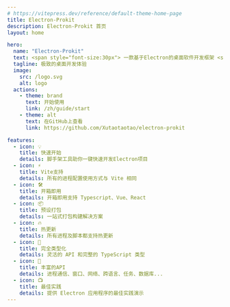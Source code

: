 ```yaml
---
# https://vitepress.dev/reference/default-theme-home-page
title: Electron-Prokit
description: Electron-Prokit 首页
layout: home

hero:
  name: "Electron-Prokit"
  text: <span style="font-size:30px"> 一款基于Electron的桌面软件开发框架 <span>
  tagline: 极致的桌面开发体验
  image:
    src: /logo.svg
    alt: logo
  actions:
    - theme: brand
      text: 开始使用
      link: /zh/guide/start
    - theme: alt
      text: 在GitHub上查看
      link: https://github.com/Xutaotaotao/electron-prokit

features:
  - icon: 💡
    title: 快速开始
    details: 脚手架工具助你一键快速开发Electron项目
  - icon: ⚡️
    title: Vite支持
    details: 所有的进程配置使用方式与 Vite 相同
  - icon: 🛠️
    title: 开箱即用
    details: 开箱即用支持 Typescript、Vue、React
  - icon: 📦
    title: 预设打包
    details: 一站式打包构建解决方案
  - icon: 🔥
    title: 热更新
    details: 所有进程及脚本都支持热更新
  - icon: 🔑
    title: 完全类型化
    details: 灵活的 API 和完整的 TypeScript 类型
  - icon: 🎨
    title: 丰富的API
    details: 进程通信、窗口、网络、跨语言、任务、数据库...
  - icon: 📺
    title: 最佳实践
    details: 提供 Electron 应用程序的最佳实践演示
---
```

